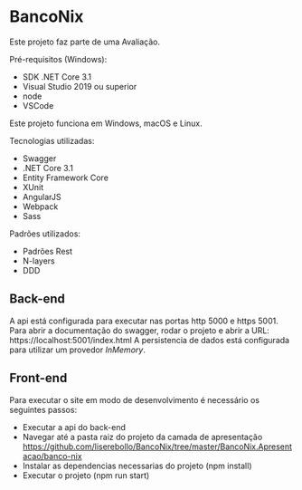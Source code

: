 # BancoNix
Este projeto faz parte de uma Avaliação.

Pré-requisitos (Windows):
- SDK .NET Core 3.1
- Visual Studio 2019 ou superior
- node
- VSCode

Este projeto funciona em Windows, macOS e Linux.

Tecnologias utilizadas:
- Swagger
- .NET Core 3.1
- Entity Framework Core
- XUnit
- AngularJS
- Webpack
- Sass

Padrões utilizados:
- Padrões Rest
- N-layers
- DDD

## Back-end
A api está configurada para executar nas portas http 5000 e https 5001.
Para abrir a documentação do swagger, rodar o projeto e abrir a URL: https://localhost:5001/index.html
A persistencia de dados está configurada para utilizar um provedor _InMemory_.

## Front-end
Para executar o site em modo de desenvolvimento é necessário os seguintes passos:
- Executar a api do back-end
- Navegar até a pasta raiz do projeto da camada de apresentação https://github.com/liserebollo/BancoNix/tree/master/BancoNix.Apresentacao/banco-nix
- Instalar as dependencias necessarias do projeto (npm install)
- Executar o projeto (npm run start)
